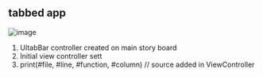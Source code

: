 


## tabbed app


![image](https://user-images.githubusercontent.com/58841571/107293593-425acc80-6aaf-11eb-95ef-968aa420f741.png)

1. UItabBar controller created on main story board 
2. Initial view controller sett
3. print(#file, #line, #function, #column)  // source added in ViewController
